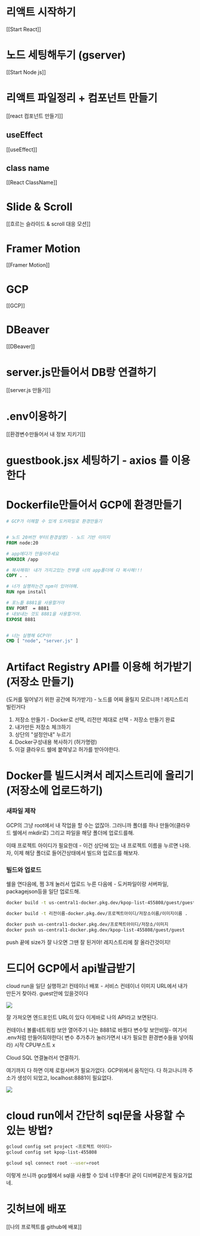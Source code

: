 
# 리액트 시작하기
[[Start React]]


# 노드 세팅해두기 (gserver)
[[Start Node js]]


# 리액트 파일정리 + 컴포넌트 만들기
[[react 컴포넌트 만들기]]

## useEffect
[[useEffect]]
## class name 
[[React ClassName]]



# Slide & Scroll
[[흐르는 슬라이드 & scroll 대응 모션]]



# Framer Motion
[[Framer Motion]]



# GCP
[[GCP]]



# DBeaver
[[DBeaver]]



# server.js만들어서 DB랑 연결하기
[[server.js 만들기]]


# .env이용하기
[[환경변수만들어서 내 정보 지키기]]


# guestbook.jsx 세팅하기 - axios 를 이용한다




# Dockerfile만들어서 GCP에 환경만들기

```dockerfile
# GCP가 이해할 수 있게 도커파일로 환경만들기


# 노드 20버전 부터(환경설명) - 노드 기반 이미지 
FROM node:20

# app에다가 만들어주세요
WORKDIR /app

# 복사해줘! 내가 가지고있는 전부를 너의 app폴더에 다 복사해!!!
COPY . .

# 너가 실행하는건 npm이 있어야해. 
RUN npm install

# 포느틑 8881을 사용할거야
ENV PORT  = 8881
# 내보내는 것도 8881을 사용할거야.
EXPOSE 8881 


# 너는 실행해 GCP야!
CMD [ "node", "server.js" ]
```


# Artifact Registry API를 이용해 허가받기(저장소 만들기)
(도커를 밀어넣기 위한 공간에 허가받기) - 노드를 어찌 올릴지 모르니까 ! 레지스트리 빌린거다
1. 저장소 만들기 - Docker로 선택, 리전만 제대로 선택 - 저장소 만들기 완료 
2. 내가만든 저장소 체크하기
3. 상단의 "설정안내" 누르기
4. Docker구성내용 복사하기 (허가명령)
5. 이걸 클라우드 쉘에 붙여넣고 허가를 받아야한다.

# Docker를 빌드시켜서 레지스트리에 올리기(저장소에 업로드하기)

### 새파일 제작

GCP의 그냥  root에서 내 작업을 할 수는 없잖아. 그러니까 폴더를 하나 만들어(클라우드 쉘에서 mkdir로)
그리고 파일을 해당 폴더에 업로드를해.

이때 프로젝트 아이디가 필요한데 - 이건 상단에 있는 내 프로젝트 이름을 누르면 나와.
자, 이제 해당 폴더로 들어간상태에서 빌드와 업로드를 해보자.

### 빌드와 업로드

쉘을 연다음에, 쩜 3개 눌러서 업로드 누른 다음에 -  도커파일이랑 서버파일, packagejson등을 일단 업로드해.

```bash
docker build -t us-central1-docker.pkg.dev/kpop-list-455808/guest/guest .

docker build -t 리전이름-docker.pkg.dev/프로젝트아이디/저장소이름/이미지이름 .
```

```bash
docker push us-central1-docker.pkg.dev/프로젝트아이디/저장소/이미지
docker push us-central1-docker.pkg.dev/kpop-list-455808/guest/guest
```

push 끝에 size가 잘 나오면 그땐 잘 된거야! 레지스트리에 잘 올라간것이지!


# 드디어 GCP에서 api발급받기

cloud run을 일단 실행하고!
컨테이너 배포 - 서비스
컨테이너 이미지 URL에서 내가 만든거 찾아라. guest안에 있을것이다

![](https://i.imgur.com/2BzKbn7.png)

잘 가져오면 엔드포인트 URL이 있다
이게바로 나의 API라고 보면된다.

컨테이너 볼륨네트워킹 보안 열어주기
나는 8881로 바꿨다
변수및 보안비밀- 여기서 .env처럼 만들어줘야한다( 변수 추가추가 눌러가면서 내가 필요한 환경변수들을 넣어줘라)
시작 CPU부스트  x

Cloud SQL 연결눌러서 연결하기. 

여기까지 다 하면 이제 로컬서버가 필요가없다. GCP위에서 움직인다.
다 하고나니까 주소가 생성이 되었고, localhost:8881이 필요없다. 

![](https://i.imgur.com/mVCfDAi.png)


# cloud run에서 간단히 sql문을 사용할 수 있는 방법?

```bash
gcloud config set project <프로젝트 아이디>
gcloud config set kpop-list-455808
```

```bash
gcloud sql connect root --user=root
```

이렇게 쓰니까 gcp쉘에서 sql을 사용할 수 있네 너무좋다! 굳이 디비버같은게 필요가없네.


# 깃허브에 배포

[[나의 프로젝트를 github에 배포]]

